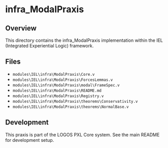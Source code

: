 # infra_ModalPraxis

## Overview

This directory contains the infra_ModalPraxis implementation within the IEL (Integrated Experiential Logic) framework.

## Files

- `modules\IEL\infra\ModalPraxis\Core.v`
- `modules\IEL\infra\ModalPraxis\ForcesLemmas.v`
- `modules\IEL\infra\ModalPraxis\modal\FrameSpec.v`
- `modules\IEL\infra\ModalPraxis\README.md`
- `modules\IEL\infra\ModalPraxis\Registry.v`
- `modules\IEL\infra\ModalPraxis\theorems\Conservativity.v`
- `modules\IEL\infra\ModalPraxis\theorems\NormalBase.v`

## Development

This praxis is part of the LOGOS PXL Core system. See the main README for development setup.
